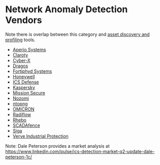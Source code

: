 # Network Anomaly Detection Vendors

Note there is overlap between this category and [asset discovery and profiling](AssetDiscoveryProfiling.md) tools.

* [Aperio Systems](https://www.aperio-systems.com/)
* [Claroty](https://www.claroty.com/)
* [Cyber-X](https://cyberx.tech/)
* [Dragos](https://www.dragos.com/)
* [Fortiphyd Systems](https://www.fortiphyd.com/)
* [Honeywell](https://www.honeywellprocess.com/en-US/explore/products/Forge%20Cybersecurity/Pages/default.aspx)
* [ICS Defense](https://icsdefense.net/)
* [Kaspersky](https://ics.kaspersky.com/)
* [Mission Secure](https://www.missionsecure.com/)
* [Nozomi](https://www.nozominetworks.com/)
* [ntopng](https://www.ntop.org/)
* [OMICRON](https://www.omicronenergy.com/en/products/stationguard/)
* [Radiflow](https://radiflow.com/)
* [Rhebo](https://www.rhebo.com)
* [SCADAfence](https://www.scadafence.com/)
* [Siga](https://sigasec.com/)
* [Verve Industrial Protection](https://verveindustrial.com/)


Note: Dale Peterson provides a market analysis at https://www.linkedin.com/pulse/ics-detection-market-q2-update-dale-peterson-1c/
